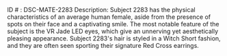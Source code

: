 ID # : DSC-MATE-2283
Description: Subject 2283 has the physical characteristics of an average human female, aside from the presence of spots on their face and a captivating smile. The most notable feature of the subject is the VR Jade LED eyes, which give an unnerving yet aesthetically pleasing appearance. Subject 2283's hair is styled in a Witch Short fashion, and they are often seen sporting their signature Red Cross earrings.